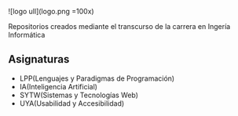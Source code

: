 ![logo ull](logo.png =100x)

Repositorios creados mediante el transcurso de la carrera en Ingería Informática

## Asignaturas

* LPP(Lenguajes y Paradigmas de Programación)
* IA(Inteligencia Artificial)
* SYTW(Sistemas y Tecnologías Web)
* UYA(Usabilidad y Accesibilidad)

